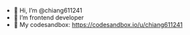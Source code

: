 - 👋 Hi, I’m @chiang611241
- 👀 I’m frontend developer
- 👀 My codesandbox: https://codesandbox.io/u/chiang611241

<!---
chiang611241/chiang611241 is a ✨ special ✨ repository because its `README.md` (this file) appears on your GitHub profile.
You can click the Preview link to take a look at your changes.
--->
